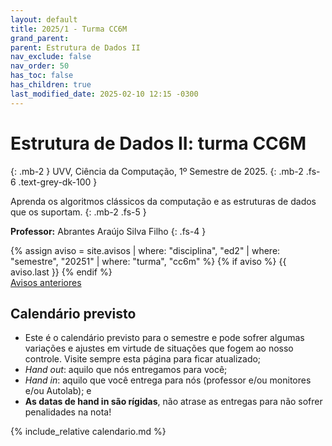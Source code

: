 ```yaml
---
layout: default
title: 2025/1 - Turma CC6M
grand_parent: 
parent: Estrutura de Dados II
nav_exclude: false
nav_order: 50
has_toc: false
has_children: true
last_modified_date: 2025-02-10 12:15 -0300
---
```


# **Estrutura de Dados II: turma CC6M**
{: .mb-2 }
UVV, Ciência da Computação, 1º Semestre de 2025.
{: .mb-2 .fs-6 .text-grey-dk-100 }

Aprenda os algoritmos clássicos da computação e as estruturas de dados que os
suportam.
{: .mb-2 .fs-5 }

**Professor:** Abrantes Araújo Silva Filho
{: .fs-4 }

<div class="d-flex">
  <div class="flex-justify-start" style="flex-grow: 1">
  {% assign aviso = site.avisos
     | where: "disciplina", "ed2"
     | where: "semestre", "20251"
     | where: "turma", "cc6m" %}
  {% if aviso %}
    {{ aviso.last }}
  {% endif %}
  </div>
</div>
<div style="flex-grow: 0">
  <a href="{{ page.dir }}avisos" class="btn btn-outline">Avisos anteriores</a>
</div>

## Calendário previsto
- Este é o calendário previsto para o semestre e pode sofrer algumas variações e
  ajustes em virtude de situações que fogem ao nosso controle. Visite sempre
  esta página para ficar atualizado;
- *Hand out*: aquilo que nós entregamos para você;
- *Hand in*: aquilo que você entrega para nós (professor e/ou monitores e/ou
  Autolab); e
- **As datas de hand in são rígidas**, não atrase as entregas para não sofrer
  penalidades na nota!
  
{% include_relative calendario.md %}
